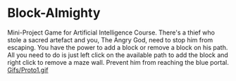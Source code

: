 # Block-Almighty
Mini-Project Game for Artificial Intelligence Course.
There's a thief who stole a sacred artefact and you, The Angry God, need to stop him from escaping.
You have the power to add a block or remove a block on his path.
All you need to do is just left click on the available path to add the block and right click to remove a maze wall.
Prevent him from reaching the blue portal.
[Gifs/Proto1.gif](https://github.com/ThomasArtemius/Block-Almighty/blob/main/Gifs/Proto1.gif)
